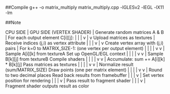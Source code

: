 ##Compile 
g++ -o matrix_multiply matrix_multiply.cpp -lGLESv2 -lEGL -lX11 -lm

##Note

CPU SIDE                      |                  GPU SIDE (VERTEX SHADER)
                                               |
Generate random matrices A & B                 |  For each output element C[i][j]:
     |                                         |       |
     v                                         |       v
Upload matrices as textures                    |  Receive indices (j,i) as vertex attribute
     |                                         |       |
     v                                         |       v
Create vertex array with (j,i) pairs           |  For k=0 to MATRIX_SIZE-1:
(one vertex per output element)                |       |
     |                                         |       v
     v                                         |  Sample A[i][k] from textureA
Set up OpenGL/EGL context                      |       |
     |                                         |       v
     v                                         |  Sample B[k][j] from textureB
Compile shaders                                |       |
     |                                         |       v
     v                                         |  Accumulate: sum += A[i][k] * B[k][j]
Pass matrices as textures                      |       |
     |                                         |       v
     v                                         |  Normalize result (sum/MATRIX_SIZE)
Draw points (one per matrix element)           |       |
     |                                         |       v
     v                                         |  Round to two decimal places
Read back results from framebuffer             |       |
                                               |       v
                                               |  Set vertex position for rendering
                                               |       |
                                               |       v
                                               |  Pass result to fragment shader
                                               |       |
                                               |       v
                                               |  Fragment shader outputs result as color
